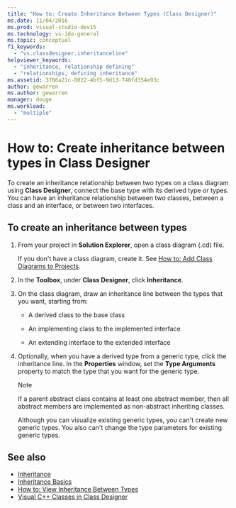 ```yaml
---
title: "How to: Create Inheritance Between Types (Class Designer)"
ms.date: 11/04/2016
ms.prod: visual-studio-dev15
ms.technology: vs-ide-general
ms.topic: conceptual
f1_keywords:
  - "vs.classdesigner.inheritanceline"
helpviewer_keywords:
  - "inheritance, relationship defining"
  - "relationships, defining inheritance"
ms.assetid: 3786a21c-8022-4bf5-9d13-740fd354e93c
author: gewarren
ms.author: gewarren
manager: douge
ms.workload:
  - "multiple"
---
```

# How to: Create inheritance between types in Class Designer

To create an inheritance relationship between two types on a class diagram using **Class Designer**, connect the base type with its derived type or types. You can have an inheritance relationship between two classes, between a class and an interface, or between two interfaces.

## To create an inheritance between types

1.  From your project in **Solution Explorer**, open a class diagram (.cd) file.

     If you don't have a class diagram, create it. See [How to: Add Class Diagrams to Projects](how-to-add-class-diagrams-to-projects.md).

2.  In the **Toolbox**, under **Class Designer**, click **Inheritance**.

3.  On the class diagram, draw an inheritance line between the types that you want, starting from:

    -   A derived class to the base class

    -   An implementing class to the implemented interface

    -   An extending interface to the extended interface

4.  Optionally, when you have a derived type from a generic type, click the inheritance line. In the **Properties** window, set the **Type Arguments** property to match the type that you want for the generic type.

    > [!NOTE]
    > If a parent abstract class contains at least one abstract member, then all abstract members are implemented as non-abstract inheriting classes.
    >
    >  Although you can visualize existing generic types, you can't create new generic types. You also can't change the type parameters for existing generic types.

## See also

- [Inheritance](/dotnet/csharp/programming-guide/classes-and-structs/inheritance)
- [Inheritance Basics](/dotnet/visual-basic/programming-guide/language-features/objects-and-classes/inheritance-basics)
- [How to: View Inheritance Between Types](how-to-view-inheritance-between-types.md)
- [Visual C++ Classes in Class Designer](visual-cpp-classes.md)